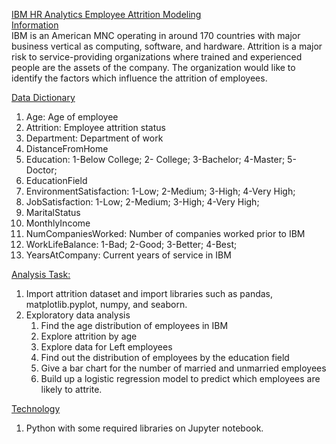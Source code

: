 <ins>IBM HR Analytics Employee Attrition Modeling</ins><br>
<ins>Information</ins><br>
IBM is an American MNC operating in around 170 countries with major business vertical as computing, software, and hardware.
Attrition is a major risk to service-providing organizations where trained and experienced people are the assets of the company. The organization would like to identify the factors which influence the attrition of employees.

<ins>Data Dictionary</ins>
1. Age: Age of employee
2. Attrition: Employee attrition status
3. Department: Department of work
4. DistanceFromHome
5. Education: 1-Below College; 2- College; 3-Bachelor; 4-Master; 5-Doctor;
6. EducationField
7. EnvironmentSatisfaction: 1-Low; 2-Medium; 3-High; 4-Very High;
8. JobSatisfaction: 1-Low; 2-Medium; 3-High; 4-Very High;
9. MaritalStatus
10. MonthlyIncome
11. NumCompaniesWorked: Number of companies worked prior to IBM
12. WorkLifeBalance: 1-Bad; 2-Good; 3-Better; 4-Best;
13. YearsAtCompany: Current years of service in IBM

<ins>Analysis Task:</ins>
1. Import attrition dataset and import libraries such as pandas, matplotlib.pyplot, numpy, and seaborn.
2. Exploratory data analysis
    1. Find the age distribution of employees in IBM
    2. Explore attrition by age
    3. Explore data for Left employees
    4. Find out the distribution of employees by the education field
    5. Give a bar chart for the number of married and unmarried employees
    6. Build up a logistic regression model to predict which employees are likely to attrite.

<ins>Technology</ins>
1. Python with some required libraries on Jupyter notebook.


